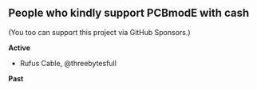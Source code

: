 People who kindly support PCBmodE with cash
--

(You too can support this project via GitHub Sponsors.)

**Active**

* Rufus Cable, @threebytesfull

**Past**
